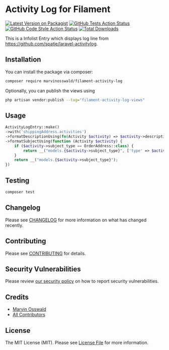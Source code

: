 # Activity Log for Filament

[![Latest Version on Packagist](https://img.shields.io/packagist/v/marvinosswald/filament-activity-log.svg?style=flat-square)](https://packagist.org/packages/marvinosswald/filament-activity-log)
[![GitHub Tests Action Status](https://img.shields.io/github/actions/workflow/status/marvinosswald/filament-activity-log/run-tests.yml?branch=main&label=tests&style=flat-square)](https://github.com/marvinosswald/filament-activity-log/actions?query=workflow%3Arun-tests+branch%3Amain)
[![GitHub Code Style Action Status](https://img.shields.io/github/actions/workflow/status/marvinosswald/filament-activity-log/fix-php-code-style-issues.yml?branch=main&label=code%20style&style=flat-square)](https://github.com/marvinosswald/filament-activity-log/actions?query=workflow%3A"Fix+PHP+code+style+issues"+branch%3Amain)
[![Total Downloads](https://img.shields.io/packagist/dt/marvinosswald/filament-activity-log.svg?style=flat-square)](https://packagist.org/packages/marvinosswald/filament-activity-log)



This is a Infolist Entry which displays log line from https://github.com/spatie/laravel-activitylog.

## Installation

You can install the package via composer:

```bash
composer require marvinosswald/filament-activity-log
```

Optionally, you can publish the views using

```bash
php artisan vendor:publish --tag="filament-activity-log-views"
```

## Usage

```php
ActivityLogEntry::make()
->with('shippingAddress.activities')
->formatDescriptionUsing(fn(Activity $activity) => $activity->description)
->formatSubjectUsing(function (Activity $activity) {
    if ($activity->subject_type == OrderAddress::class) {
        return __("models.{$activity->subject_type}", ['type' => $activity->subject->type]);
    }
    return __("models.{$activity->subject_type}");
})
```

## Testing

```bash
composer test
```

## Changelog

Please see [CHANGELOG](CHANGELOG.md) for more information on what has changed recently.

## Contributing

Please see [CONTRIBUTING](.github/CONTRIBUTING.md) for details.

## Security Vulnerabilities

Please review [our security policy](../../security/policy) on how to report security vulnerabilities.

## Credits

- [Marvin Osswald](https://github.com/marvinosswald)
- [All Contributors](../../contributors)

## License

The MIT License (MIT). Please see [License File](LICENSE.md) for more information.
